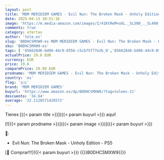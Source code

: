 ```yaml
---
layout: post
title: 'MDM MERIDIEM GAMES - Evil Nun: The Broken Mask - Unholy Edition - PS5'
date: 2025-04-13 10:51:16
image: 'https://m.media-amazon.com/images/I/41KtReM+aXL._SL500_._SL400_.jpg'
comments: true
category: ofertas
author: 'tole.es'
slug: 'B0DHCSMXW9-es MDM MERIDIEM GAMES - Evil Nun: The Broken Mask - Unholy...'
sku: 'B0DHCSMXW9-es'
tags: [ '856628d6-bd06-44c9-8556-c5cb75f77e2b_0','856628d6-bd06-44c9-8556-c5cb75f77e2b_2201','856628d6-bd06-44c9-8556-c5cb75f77e2b_3601','856628d6-bd06-44c9-8556-c5cb75f77e2b_9501','Arborist Merchandising Root','Hardware y juegos para PlayStation 5','Juegos para PlayStation 5','Outlet Videojuegos','Preventa de Videojuegos','Self Service','Special Features Stores','Videojuegos','Videojuegos más esperados','mdm meridiem games','ps5','🇪🇸', ]
actualPrice: 19.6 EUR
currency: EUR
price: 19.6
comparePrice: 29.99 EUR
prodname: 'MDM MERIDIEM GAMES - Evil Nun: The Broken Mask - Unholy Edition - PS5'
country: 'es'
flag: '🇪🇸'
brand: 'MDM MERIDIEM GAMES'
buyurl: 'https://www.amazon.es/dp/B0DHCSMXW9/?tag=tolees-21'
descuento: '34.64'
average: '22.1128571428572'
---
```


Tienes [{{< param title >}}]({{< param buyurl >}}) aqui!

[![{{< param prodname >}}]({{< param image >}})]({{< param buyurl >}})

🔎:

- Evil Nun: The Broken Mask - Unholy Edition - PS5

[🛒 Comprar!!!]({{< param buyurl >}})
{{<world>}}B0DHCSMXW9{{</world>}}
